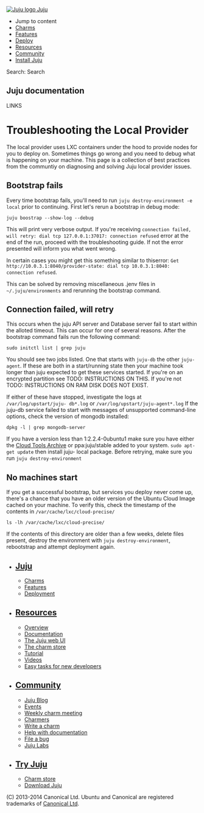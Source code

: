 [ ![Juju logo](//assets.ubuntu.com/sites/ubuntu/latest/u/img/logo.png) Juju
](https://juju.ubuntu.com/)

  - Jump to content
  - [Charms](https://juju.ubuntu.com/charms/)
  - [Features](https://juju.ubuntu.com/features/)
  - [Deploy](https://juju.ubuntu.com/deployment/)
  - [Resources](https://juju.ubuntu.com/resources/)
  - [Community](https://juju.ubuntu.com/community/)
  - [Install Juju](https://juju.ubuntu.com/download/)

Search: Search

## Juju documentation

LINKS

# Troubleshooting the Local Provider

The local provider uses LXC containers under the hood to provide nodes for you
to deploy on. Sometimes things go wrong and you need to debug what is happening
on your machine. This page is a collection of best practices from the communtiy
on diagnosing and solving Juju local provider issues.

## Bootstrap fails

Every time bootstrap fails, you'll need to run `juju destroy-environment -e
local` prior to continuing. First let's rerun a bootstrap in debug mode:

    juju boostrap --show-log --debug

This will print very verbose output. If you're receiving `connection failed,
will retry: dial tcp 127.0.0.1:37017: connection refused` error at the end of
the run, proceed with the troubleshooting guide. If not the error presented will
inform you what went wrong.

In certain cases you might get this something similar to thiserror: `Get
http://10.0.3.1:8040/provider-state: dial tcp 10.0.3.1:8040: connection
refused`.

This can be solved by removing miscellaneous .jenv files in
`~/.juju/environments` and rerunning the bootstrap command.

## Connection failed, will retry

This occurs when the juju API server and Database server fail to start within
the alloted timeout. This can occur for one of several reasons. After the
bootstrap command fails run the following command:

    sudo initctl list | grep juju

You should see two jobs listed. One that starts with `juju-db` the other `juju-
agent`. If these are both in a start/running state then your machine took longer
than juju expected to get these services started. If you're on an encrypted
partition see TODO: INSTRUCTIONS ON THIS. If you're not TODO: INSTRUCTIONS ON
RAM DISK DOES NOT EXIST.

If either of these have stopped, investigate the logs at `/var/log/upstart/juju-
db*.log` or `/var/log/upstart/juju-agent*.log` If the juju-db service failed to
start with messages of unsupported command-line options, check the version of
mongodb installed:

    dpkg -l | grep mongodb-server

If you have a version less than 1:2.2.4-0ubuntu1 make sure you have either the
[Cloud Tools Archive](https://wiki.ubuntu.com/ServerTeam/CloudToolsArchive) or
ppa:juju/stable added to your system. `sudo apt-get update` then install juju-
local package. Before retrying, make sure you run `juju destroy-environment`

## No machines start

If you get a successful bootstrap, but services you deploy never come up,
there's a chance that you have an older version of the Ubuntu Cloud Image cached
on your machine. To verify this, check the timestamp of the contents in
`/var/cache/lxc/cloud-precise/`

    ls -lh /var/cache/lxc/cloud-precise/

If the contents of this directory are older than a few weeks, delete files
present, destroy the environment with `juju destroy-environment`, rebootstrap
and attempt deployment again.

  - ## [Juju](/)

    - [Charms](/charms/)
    - [Features](/features/)
    - [Deployment](/deployment/)
  - ## [Resources](/resources/)

    - [Overview](/resources/overview/)
    - [Documentation](/docs/)
    - [The Juju web UI](/resources/juju-gui/)
    - [The charm store](/docs/authors-charm-store.html)
    - [Tutorial](/docs/getting-started.html#test)
    - [Videos](/resources/videos/)
    - [Easy tasks for new developers](/resources/easy-tasks-for-new-developers/)
  - ## [Community](/community)

    - [Juju Blog](/community/blog/)
    - [Events](/events/)
    - [Weekly charm meeting](/community/weekly-charm-meeting/)
    - [Charmers](/community/charmers/)
    - [Write a charm](/docs/authors-charm-writing.html)
    - [Help with documentation](/docs/contributing.html)
    - [File a bug](https://bugs.launchpad.net/juju-core/+filebug)
    - [Juju Labs](/communiy/labs/)
  - ## [Try Juju](https://jujucharms.com/sidebar/)

    - [Charm store](https://jujucharms.com/)
    - [Download Juju](/download/)

(C) 2013-2014 Canonical Ltd. Ubuntu and Canonical are registered trademarks of
[Canonical Ltd](http://www.canonical.com).


